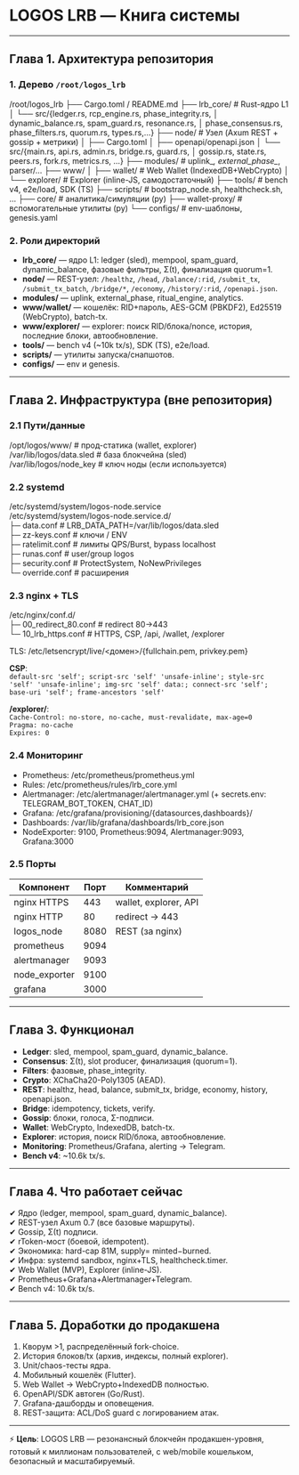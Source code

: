 # LOGOS LRB — Книга системы

---

## Глава 1. Архитектура репозитория

### 1. Дерево `/root/logos_lrb`
/root/logos_lrb
├── Cargo.toml / README.md
├── lrb_core/                  # Rust-ядро L1
│   └── src/{ledger.rs, rcp_engine.rs, phase_integrity.rs,
│            dynamic_balance.rs, spam_guard.rs, resonance.rs,
│            phase_consensus.rs, phase_filters.rs, quorum.rs, types.rs,…}
├── node/                      # Узел (Axum REST + gossip + метрики)
│   ├── Cargo.toml
│   ├── openapi/openapi.json
│   └── src/{main.rs, api.rs, admin.rs, bridge.rs, guard.rs,
│            gossip.rs, state.rs, peers.rs, fork.rs, metrics.rs, …}
├── modules/                   # uplink_*, external_phase_*, parser/…
├── www/
│   ├── wallet/                # Web Wallet (IndexedDB+WebCrypto)
│   └── explorer/              # Explorer (inline-JS, самодостаточный)
├── tools/                     # bench v4, e2e/load, SDK (TS)
├── scripts/                   # bootstrap_node.sh, healthcheck.sh, …
├── core/                      # аналитика/симуляции (py)
├── wallet-proxy/              # вспомогательные утилиты (py)
└── configs/                   # env-шаблоны, genesis.yaml

### 2. Роли директорий
- **lrb_core/** — ядро L1: ledger (sled), mempool, spam_guard, dynamic_balance, фазовые фильтры, Σ(t), финализация quorum=1.
- **node/** — REST-узел: `/healthz`, `/head`, `/balance/:rid`, `/submit_tx`, `/submit_tx_batch`, `/bridge/*`, `/economy`, `/history/:rid`, `/openapi.json`.
- **modules/** — uplink, external_phase, ritual_engine, analytics.
- **www/wallet/** — кошелёк: RID+пароль, AES-GCM (PBKDF2), Ed25519 (WebCrypto), batch-tx.
- **www/explorer/** — explorer: поиск RID/блока/nonce, история, последние блоки, автообновление.
- **tools/** — bench v4 (~10k tx/s), SDK (TS), e2e/load.
- **scripts/** — утилиты запуска/снапшотов.
- **configs/** — env и genesis.

---

## Глава 2. Инфраструктура (вне репозитория)

### 2.1 Пути/данные
/opt/logos/www/                 # прод-статика (wallet, explorer)  
/var/lib/logos/data.sled        # база блокчейна (sled)  
/var/lib/logos/node_key         # ключ ноды (если используется)  

### 2.2 systemd
/etc/systemd/system/logos-node.service  
/etc/systemd/system/logos-node.service.d/  
  ├─ data.conf        # LRB_DATA_PATH=/var/lib/logos/data.sled  
  ├─ zz-keys.conf     # ключи / ENV  
  ├─ ratelimit.conf   # лимиты QPS/Burst, bypass localhost  
  ├─ runas.conf       # user/group logos  
  ├─ security.conf    # ProtectSystem, NoNewPrivileges  
  └─ override.conf    # расширения  

### 2.3 nginx + TLS
/etc/nginx/conf.d/  
  ├─ 00_redirect_80.conf   # redirect 80→443  
  └─ 10_lrb_https.conf     # HTTPS, CSP, /api, /wallet, /explorer  

TLS: /etc/letsencrypt/live/<домен>/{fullchain.pem, privkey.pem}  

**CSP**:  
`default-src 'self'; script-src 'self' 'unsafe-inline'; style-src 'self' 'unsafe-inline'; img-src 'self' data:; connect-src 'self'; base-uri 'self'; frame-ancestors 'self'`  

**/explorer/**:  
`Cache-Control: no-store, no-cache, must-revalidate, max-age=0`  
`Pragma: no-cache`  
`Expires: 0`  

### 2.4 Мониторинг
- Prometheus: /etc/prometheus/prometheus.yml  
- Rules: /etc/prometheus/rules/lrb_core.yml  
- Alertmanager: /etc/alertmanager/alertmanager.yml (+ secrets.env: TELEGRAM_BOT_TOKEN, CHAT_ID)  
- Grafana: /etc/grafana/provisioning/{datasources,dashboards}/  
- Dashboards: /var/lib/grafana/dashboards/lrb_core.json  
- NodeExporter: 9100, Prometheus:9094, Alertmanager:9093, Grafana:3000  

### 2.5 Порты
| Компонент    | Порт | Комментарий           |
|--------------|------|-----------------------|
| nginx HTTPS  | 443  | wallet, explorer, API |
| nginx HTTP   | 80   | redirect → 443        |
| logos_node   | 8080 | REST (за nginx)       |
| prometheus   | 9094 |                       |
| alertmanager | 9093 |                       |
| node_exporter| 9100 |                       |
| grafana      | 3000 |                       |

---

## Глава 3. Функционал

- **Ledger**: sled, mempool, spam_guard, dynamic_balance.  
- **Consensus**: Σ(t), slot producer, финализация (quorum=1).  
- **Filters**: фазовые, phase_integrity.  
- **Crypto**: XChaCha20-Poly1305 (AEAD).  
- **REST**: healthz, head, balance, submit_tx, bridge, economy, history, openapi.json.  
- **Bridge**: idempotency, tickets, verify.  
- **Gossip**: блоки, голоса, Σ-подписи.  
- **Wallet**: WebCrypto, IndexedDB, batch-tx.  
- **Explorer**: история, поиск RID/блока, автообновление.  
- **Monitoring**: Prometheus/Grafana, alerting → Telegram.  
- **Bench v4**: ~10.6k tx/s.  

---

## Глава 4. Что работает сейчас

✔ Ядро (ledger, mempool, spam_guard, dynamic_balance).  
✔ REST-узел Axum 0.7 (все базовые маршруты).  
✔ Gossip, Σ(t) подписи.  
✔ rToken-мост (боевой, idempotent).  
✔ Экономика: hard-cap 81M, supply= minted−burned.  
✔ Инфра: systemd sandbox, nginx+TLS, healthcheck.timer.  
✔ Web Wallet (MVP), Explorer (inline-JS).  
✔ Prometheus+Grafana+Alertmanager+Telegram.  
✔ Bench v4: 10.6k tx/s.  

---

## Глава 5. Доработки до продакшена

1. Кворум >1, распределённый fork-choice.  
2. История блоков/tx (архив, индексы, полный explorer).  
3. Unit/chaos-тесты ядра.  
4. Мобильный кошелёк (Flutter).  
5. Web Wallet → WebCrypto+IndexedDB полностью.  
6. OpenAPI/SDK автоген (Go/Rust).  
7. Grafana-дашборды и оповещения.  
8. REST-защита: ACL/DoS guard с логированием атак.  

---

⚡ **Цель**: LOGOS LRB — резонансный блокчейн продакшен-уровня, готовый к миллионам пользователей, с web/mobile кошельком, безопасный и масштабируемый.
